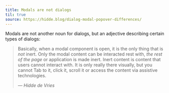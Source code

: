 ```yaml
---
title: Modals are not dialogs
til: true
source: https://hidde.blog/dialog-modal-popover-differences/
---
```


Modals are not another noun for dialogs, but an adjective describing certain types of dialogs:

> Basically, when a modal component is open, it is the only thing that is _not_ inert.
> Only the modal content can be interacted rest with, _the rest of the page_ or application is made inert.
> Inert content is content that users cannot interact with. It is only really there visually,
> but you cannot Tab to it, click it, scroll it or access the content via assistive technologies.
>
> — <cite>Hidde de Vries</cite>
